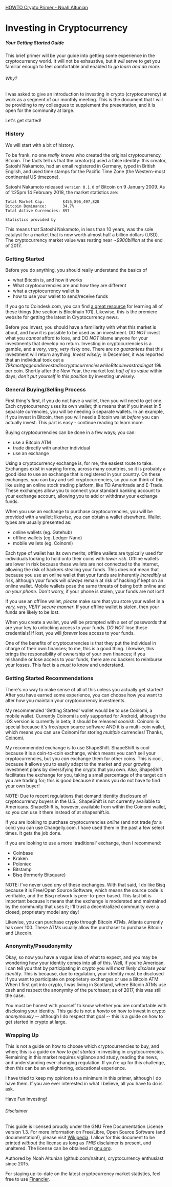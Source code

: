 [HOWTO Crypto Primer - Noah Altunian](https://github.com/naltun/howto_crypto_primer)
# Investing in Cryptocurrency
##### Your _Getting Started_ Guide

This brief primer will be your guide into getting some experience in the cryptocurrency world. It will not be exhaustive, but it _will_ serve to get you familiar enough to feel comfortable and enabled to _go learn and do more_.

###### Why?
I was asked to give an introduction to investing in crypto (cryptocurrency) at work as a segment of our monthly meeting. This is the document that I will be providing to my colleagues to supplement the presentation, and it is open for the community at large.

Let's get started!

### History
We will start with a bit of history.

To be frank, no one _really_ knows who created the original cryptocurrency, Bitcoin. The facts tell us that the creator(s) used a false identity: this creator, Satoshi Nakamoto, had an email registered in Germany, typed in British English, and used time stamps for the Pacific Time Zone (the Western-most continental US timezone).

Satoshi Nakamoto released `version 0.1.0` of Bitcoin on 9 January 2009. As of 1:25pm 14 February 2018, the market statistics are:
```
Total Market Cap:        $455,896,497,820
Bitcoin Dominance:       34.7%
Total Active Currencies: 897

Statistics provided by
```

This means that Satoshi Nakamoto, in less than 10 years, was the sole catalyst for a market that is now worth almost half a billion dollars (USD). The cryptocurrency market value was resting near _~$900billion_ at the end of 2017.

### Getting Started
Before you do anything, you should really understand the basics of
- what Bitcoin is, and how it works
- What cryptocurrencies are and how they are different
- what a cryptocurrency wallet is
- how to use your wallet to send/receive funds

If you go to Coindesk.com, you can find [a great resource](https://www.coindesk.com/information/) for learning all of these things (the section is Blockhain 101). Likewise, this is the premiere website for getting the latest in Cryptocurrency news.

Before you invest, you should have a familiarity with what this market is about, and how it is possible to be used as an investment. DO _NOT_ invest what you _cannot_ afford to lose, and DO _NOT_ blame anyone for your investments that develop no return. Investing in cryptocurrencies is a gamble, and a very, very, _very_ risky one. There are _no guarantees_ that this investment will return anything. _Invest wisely_; in December, it was reported that an individual took out a $79k mortgage and invested in cryptocurrencies while Bitcoin was trading at ~$19k per coin. Shortly after the New Year, the market lost _half of its value_ within days; _don't put yourself in this position_ by investing unwisely.

### General Buying/Selling Process
First thing's first, if you do not have a wallet, then you will need to get one. Each cryptocurrency uses its own wallet; this means that if you invest in 5 separate currencies, you will be needing 5 separate wallets. In an example, if you invest in Bitcoin, then you will need a Bitcoin wallet _before_ you can actually invest. This part is easy - continue reading to learn more.

Buying cryptocurrencies can be done in a few ways; you can:
- use a Bitcoin ATM
- trade directly with another individual
- use an exchange

Using a cryptocurrency exchange is, for me, the easiest route to take. Exchanges exist in varying forms, across many countries, so it is probably a good idea to use an exchange that is registered in your country. On these exchanges, you can buy and sell cryptocurrencies, so you can think of this like using an online stock trading platform, like TD Ameritrade and E-Trade. These exchanges allow you to connect your standard banking account to your exchange account, allowing you to add or withdraw your exchange funds.

When you use an exchange to purchase cryptocurrencies, you will be provided with a wallet; likewise, you can obtain a wallet elsewhere. Wallet types are usually presented as:
- online wallets (eg. Gatehub)
- offline wallets (eg. Ledger Nano)
- mobile wallets (eg. Coinomi)

Each type of wallet has its own merits; offline wallets are typically used for individuals looking to hold onto their coins with _lower risk_. Offline wallets are lower in risk because these wallets are not connected to the internet, allowing the risk of hackers stealing your funds. This does not mean that because you use an online wallet that your funds are inherently _incredibly_ at risk, although your funds will _always_ remain at risk of hacking if kept on an online wallet. Mobile wallets pose the same threats of being both online and _on your phone_. Don't worry, if your phone is stolen, your funds are not lost!

If you use an offline wallet, _please_ make sure that you store your wallet in a _very, very, VERY secure manner_. If your offline wallet is stolen, then your funds are likely to be lost.

When you create a wallet, you will be prompted with a set of passwords that are your key to unlocking access to your funds. _DO NOT_ lose these credentials! If lost, you will _forever_ lose access to your funds.

One of the benefits of cryptocurrencies is that they put the individual in charge of their own finances; to me, this is a good thing. Likewise, this brings the responsibility of ownership of your own finances; if you mishandle or lose access to your funds, there are _no_ backers to reimburse your losses. This fact is a _must_ to know and understand.

### Getting Started Recommendations
There's no way to make sense of all of this unless you actually get started! After you have earned some experience, you can choose how you want to alter how you maintain your cryptocurrency investments.

My recommended 'Getting Started' wallet would be to use Coinomi, a mobile wallet. Currently Coinomi is only supported for Android, although the iOS version is currently in beta; it should be released _soonish_. Coinomi is special because it's free/open source software AND it is a multi-coin wallet, which means you can use Coinomi for storing _multiple_ currencies! Thanks, [Coinomi](https://coinomi.com/).

My recommended exchange is to use ShapeShift. ShapeShift is cool because it is a coin-to-coin exchange, which means you can't sell your cryptocurrencies, but you _can_ exchange them for other coins. This is cool, because it allows you to easily adapt to the market and your growing investment plans by diversifying the crypto that you own. Also, ShapeShift facilitates the exchange for you, taking a small percentage of the target coin you are trading for; this is good because it means you do not have to find your own buyer!

NOTE: Due to recent regulations that demand identity disclosure of cryptocurrency buyers in the U.S., ShapeShift is not currently available to Americans. ShapeShift is, however, available from within the Coinomi wallet, so you can use it there instead of at shapeshift.io.

If you are looking to purchase cryptocurrencies _online_ (and not trade _for_ a coin) you can use Changelly.com. I have used them in the past a few select times. It gets the job done.

If you are looking to use a more 'traditional' exchange, then I recommend:
- Coinbase
- Kraken
- Poloniex
- Bitstamp
- Bisq (formerly Bitsquare)

NOTE: I've never used _any_ of these exchanges. With that said, I do like Bisq because it is Free/Open Source Software, which means the source code is verifiable, and the Bisq network is peer-to-peer based. This last bit is important because it means that the exchange is moderated and maintained by the community that uses it; I'll trust a decentralized community over a closed, proprietary model any day!

Likewise, you can purchase crypto through Bitcoin ATMs. Atlanta currently has over 100. These ATMs usually allow the purchaser to purchase Bitcoin and Litecoin.

### Anonymity/Pseudonymity
Okay, so now you have a _vague_ idea of what to expect, and you may be wondering how your identity comes into all of this. Well, if you're American, I can tell you that by participating in crypto you will _most likely disclose your identity_. This is because, due to regulation, your identity must be disclosed if you want to participate on proprietary exchanges or use a Bitcoin ATM. When I first got into crypto, I was living in Scotland, where Bitcoin ATMs use cash and respect the anonymity of the purchaser; as of 2017, this was still the case.

You must be honest with yourself to know whether you are comfortable with disclosing your identity. This guide is not a _howto_ on how to invest in crypto _anonymously_ -- although I do respect that goal -- this is a guide on how to get started in crypto at large.

### Wrapping Up
This is not a guide on how to choose which cryptocurrencies to buy, and when; this is a guide on _how to get started_ in investing in cryptocurrencies. Remaining in this market requires vigilance and study, reading the news, and understanding ever-changing regulation. If you're up for this challenge, then this can be an enlightening, educational experience.

I have tried to keep my opinions to a minimum in this primer, although I do have them. If you are ever interested in what I believe, all you have to do is ask.

Have Fun Investing!

###### Disclaimer
This guide is licensed proudly under the GNU Free Documentation License version 1.3. For more information on Free/Libre, Open Source Software (and documentation!), please visit [Wikipedia](https://en.wikipedia.org/wiki/Free_and_open-source_software). I allow for this document to be printed _without_ the license as long as _THIS_ disclaimer is present, and unaltered. The license can be obtained at [gnu.org](https://www.gnu.org/copyleft/fdl.html).

Authored by Noah Altunian (github.com/naltun), cryptocurrency enthusiast since 2015.

For staying up-to-date on the latest cryptocurrency market statistics, feel free to use [Financier](https://github.com/naltun/financier).

